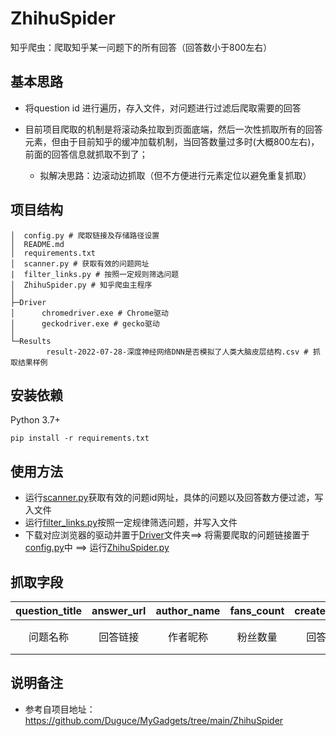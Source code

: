 
# ZhihuSpider
知乎爬虫：爬取知乎某一问题下的所有回答（回答数小于800左右）

## 基本思路
- 将question id 进行遍历，存入文件，对问题进行过滤后爬取需要的回答

- 目前项目爬取的机制是将滚动条拉取到页面底端，然后一次性抓取所有的回答元素，但由于目前知乎的缓冲加载机制，当回答数量过多时(大概800左右)，前面的回答信息就抓取不到了；
  - 拟解决思路：边滚动边抓取（但不方便进行元素定位以避免重复抓取）

## 项目结构

```
│  config.py # 爬取链接及存储路径设置
│  README.md
│  requirements.txt
│  scanner.py # 获取有效的问题网址
|  filter_links.py # 按照一定规则筛选问题
│  ZhihuSpider.py # 知乎爬虫主程序
│
├─Driver
│      chromedriver.exe # Chrome驱动
│      geckodriver.exe # gecko驱动
│
└─Results
        result-2022-07-28-深度神经网络DNN是否模拟了人类大脑皮层结构.csv # 抓取结果样例
```

## 安装依赖

Python 3.7+

```
pip install -r requirements.txt
```

## 使用方法
- 运行<u>scanner.py</u>获取有效的问题id网址，具体的问题以及回答数方便过滤，写入文件
- 运行<u>filter_links.py</u>按照一定规律筛选问题，并写入文件
- 下载对应浏览器的驱动并置于[Driver](./Driver)文件夹==> 将需要爬取的问题链接置于<u>config.py</u>中 ==> 运行<u>ZhihuSpider.py</u>

## 抓取字段

| question_title | answer_url | author_name | fans_count | created_time | updated_time | comment_count | voteup_count |   content    |
| :------------: | :--------: | :---------: | :--------: | :----------: | :----------: | :-----------: | :----------: | :----------: |
|    问题名称    |  回答链接  |  作者昵称   |  粉丝数量  |   回答时间   | 最近修改时间 |   评论数量    |   赞同数量   | 回答文本内容 |

## 说明备注

- 参考自项目地址：https://github.com/Duguce/MyGadgets/tree/main/ZhihuSpider

